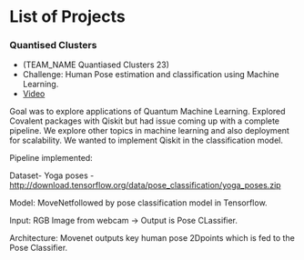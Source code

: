 # List of Projects

### Quantised Clusters

- (TEAM_NAME Quantiased Clusters 23)
- Challenge: Human Pose estimation and classification using Machine Learning. 
- [Video](https://drive.google.com/file/d/11ABAN1wQbhWtDSYz0MNK5Ud2xrknbJNu/view?usp=share_link)

Goal was to explore applications of Quantum Machine Learning. Explored Covalent packages with Qiskit but had issue coming up with a complete pipeline. We explore other topics in machine learning and also deployment for scalability. We wanted to implement Qiskit in the classification model. 


Pipeline implemented: 

  Dataset- Yoga poses - http://download.tensorflow.org/data/pose_classification/yoga_poses.zip

  Model: MoveNetfollowed by pose classification model in Tensorflow. 

  Input: RGB Image from webcam -> Output is Pose CLassifier.

  Architecture: Movenet outputs key human pose 2Dpoints which is fed to the Pose Classifier. 

